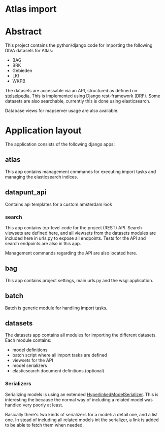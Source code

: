 Atlas import
============

# Abstract

This project contains the python/django code for importing the following DIVA datasets for Atlas:

- BAG
- BRK
- Gebieden
- LKI
- WKPB

The datasets are accessable via an API, structured as defined on [stelselpedia](https://www.amsterdam.nl/stelselpedia/). This is implemented using Django rest-framework (DRF). Some datasets are also searchable, currently this is done using elasticsearch.

Database views for mapserver usage are also available.

# Application layout

The application consists of the following django apps:

## atlas

This app contains management commands for executing import tasks and managing the elasticsearch indices.

## datapunt_api

Contains api templates for a custom amsterdam look

### search

This app contains top-level code for the project (REST) API. Search viewsets are defined here, and all viewsets from the datasets modules are included here in urls.py to expose all endpoints. Tests for the API and search endpoints are also in this app.

Management commands regarding the API are also located here.

## bag

This app contains project settings, main urls.py and the wsgi application.

## batch

Batch is generic module for handling import tasks.

## datasets

The datasets app contains all modules for importing the different datasets. Each module contains:

- model definitions
- batch script where all import tasks are defined
- viewsets for the API
- model serializers
- elasticsearch document definitions (optional)

### Serializers

Serializing models is using an extended [HyperlinkedModelSerializer](http://www.django-rest-framework.org/tutorial/5-relationships-and-hyperlinked-apis/). This is interesting the because the normal way of including a related model was handled very poorly at least.

Basically there's two kinds of serializers for a model: a detail one, and a list one. In stead of including all related models int the serializer, a link is added to be able to fetch them when needed.


